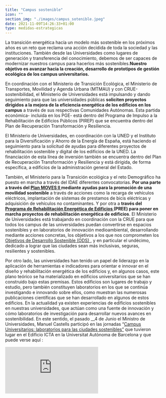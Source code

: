 ```yaml
---
title: "Campus sostenible"
icon: ""
section_img: "./images/campus_sotenible.jpeg"
date: 2021-11-09T14:26:33+01:00
type: medidas-estrategicas
---
```


La transición energética hacía un modelo más sostenible en los próximos años es un reto que reclama una acción decidida de toda la sociedad y las instituciones. También desde las Universidades como lugares de generación y transferencia del conocimiento, debemos de ser capaces de modernizar nuestros campus para hacerlos más sostenibles.__Nuestro objetivo es avanzar hacia la creación, desarrollo de prototipos de gestión ecológica de los campus universitarios.__

 

En coordinación con el Ministerio de Transición Ecológica, el Ministerio de Transportes, Movilidad y Agenda Urbana (MTMAU) y con CRUE-sostenibilidad, el Ministerio de Universidades está impulsando y dando seguimiento para que las universidades públicas __soliciten proyectos dirigidos a la mejora de la eficiencia energética de los edificios en los campus__ a través de sus respectivas Comunidades Autónomas. Esta partida económica- incluida en los PGE- está dentro del Programa de Impulso a la Rehabilitación de Edificios Públicos (PIREP) que se encuentra dentro del Plan de Recuperación Transformación y Resiliencia.

 

El Ministerio de Universidades, en coordinación con la UNED y el Instituto para la Diversificación y Ahorro de la Energía de España, está haciendo el seguimiento para la solicitud de ayudas para diferentes proyectos de rehabilitación sostenible y digital de los edificios de la UNED. La financiación de esta línea de inversión también se encuentra dentro del Plan de Recuperación Transformación y Resiliencia y está dirigida, de forma específica, a edificios de la administración general del Estado.

 

 También, el Ministerio para la Transición ecológica y el reto Demográfico ha puesto en marcha a través del IDAE diferentes convocatorias. __Por una parte a través del <a href="https://www.idae.es/ayudas-y-financiacion/para-movilidad-y-vehiculos/plan-moves-ii" target="_blank"  >Plan MOVES II <i class="fas fa-external-link-alt"></i></a> mediante ayudas para la promoción de una movilidad sostenible__ a través de acciones como la recarga de vehículos eléctricos, implantación de sistemas de prestamos de bicis eléctricas y adquisición de vehículos no contaminantes. Y por otra a __través del <a href="https://www.universidades.gob.es/portal/site/universidades/menuitem.21ef60083f296675105f2c10026041a0/?vgnextoid=b353798e8e56c710VgnVCM1000001d04140aRCRD&vgnextchannel=89af55bb32680710VgnVCM1000001d04140aRCRD" target="_blank"  >Programa de Rehabilitación Energética de Edificios <i class="fas fa-external-link-alt"></i></a> (PREE) para poner en marcha proyectos de rehabilitación energética de edificios__. El Ministerio de Universidades está trabajando en coordinación con la CRUE para que todos los campus de las universidades puedan convertirse en espacios sostenibles y en laboratorios de innovación medioambiental, desarrollando mediante acciones concretas, los objetivos a los que nos comprometen los <a href="https://www.un.org/sustainabledevelopment/es/objetivos-de-desarrollo-sostenible/" target="_blank"  >Objetivos de Desarrollo Sostenible (ODS) <i class="fas fa-external-link-alt"></i></a>, y en particular el undécimo, dedicado a lograr que las ciudades sean más inclusivas, seguras, resilientes y sostenibles.

 

Por otro lado, las universidades han tenido un papel de liderazgo en la aplicación de herramientas e indicadores para orientar e innovar en el diseño y rehabilitación energética de los edificios y, en algunos casos, este plano teórico se ha materializado en edificios universitarios que se han construido bajo estas premisas. Estos edificios son lugares de trabajo y estudio, pero también constituyen laboratorios en los que se continúa investigando e innovando sobre ellos, como muestran las numerosas publicaciones científicas que se han desarrollado en algunos de estos edificios. En la actualidad ya existen experiencias de edificios sostenibles en nuestras universidades, que actúan como una fuente de innovación y cómo laboratorios de investigación para desarrollar nuevos avances en sostenibilidad. En este sentido, el pasado __4 de Junio  el Ministro de Universidades, Manuel Castells participó en las jornadas “<a href="https://twitter.com/UniversidadGob/status/1396852614302769158?s=20" target="_blank"  >Campus Universitarios: laboratorios para las ciudades sostenibles”<i class="fas fa-external-link-alt"></i></a> que tuvieron lugar en el Edificio ICTA en la Universitat Autònoma de Barcelona y que puede verse aquí :
<section>
      <article>
          <div class="container">
              <div class="row">
                  <div class="col-12 my-4">
                    <div class="ratio ratio-16x9">
                        <iframe src="https://www.youtube.com/embed/VfzA_03P8bg" title="YouTube video player" frameborder="0" allow="accelerometer; autoplay; clipboard-write; encrypted-media; gyroscope; picture-in-picture" allowfullscreen></iframe>
                      </div>
                  </div>
              </div>
          </div>
      </article>
  </section>
  